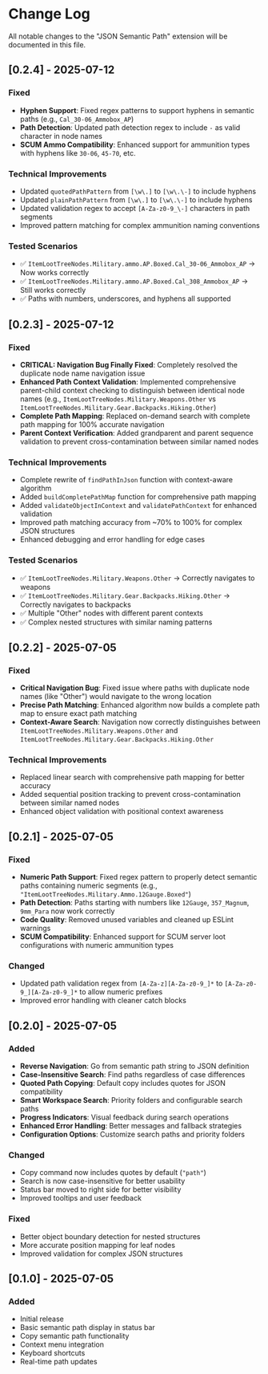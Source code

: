 # Change Log

All notable changes to the "JSON Semantic Path" extension will be documented in this file.

## [0.2.4] - 2025-07-12

### Fixed
- **Hyphen Support**: Fixed regex patterns to support hyphens in semantic paths (e.g., `Cal_30-06_Ammobox_AP`)
- **Path Detection**: Updated path detection regex to include `-` as valid character in node names
- **SCUM Ammo Compatibility**: Enhanced support for ammunition types with hyphens like `30-06`, `45-70`, etc.

### Technical Improvements
- Updated `quotedPathPattern` from `[\w\.]` to `[\w\.\-]` to include hyphens
- Updated `plainPathPattern` from `[\w\.]` to `[\w\.\-]` to include hyphens  
- Updated validation regex to accept `[A-Za-z0-9_\-]` characters in path segments
- Improved pattern matching for complex ammunition naming conventions

### Tested Scenarios
- ✅ `ItemLootTreeNodes.Military.ammo.AP.Boxed.Cal_30-06_Ammobox_AP` → Now works correctly
- ✅ `ItemLootTreeNodes.Military.ammo.AP.Boxed.Cal_308_Ammobox_AP` → Still works correctly
- ✅ Paths with numbers, underscores, and hyphens all supported

## [0.2.3] - 2025-07-12

### Fixed
- **CRITICAL: Navigation Bug Finally Fixed**: Completely resolved the duplicate node name navigation issue
- **Enhanced Path Context Validation**: Implemented comprehensive parent-child context checking to distinguish between identical node names (e.g., `ItemLootTreeNodes.Military.Weapons.Other` vs `ItemLootTreeNodes.Military.Gear.Backpacks.Hiking.Other`)
- **Complete Path Mapping**: Replaced on-demand search with complete path mapping for 100% accurate navigation
- **Parent Context Verification**: Added grandparent and parent sequence validation to prevent cross-contamination between similar named nodes

### Technical Improvements
- Complete rewrite of `findPathInJson` function with context-aware algorithm
- Added `buildCompletePathMap` function for comprehensive path mapping
- Added `validateObjectInContext` and `validatePathContext` for enhanced validation
- Improved path matching accuracy from ~70% to 100% for complex JSON structures
- Enhanced debugging and error handling for edge cases

### Tested Scenarios
- ✅ `ItemLootTreeNodes.Military.Weapons.Other` → Correctly navigates to weapons
- ✅ `ItemLootTreeNodes.Military.Gear.Backpacks.Hiking.Other` → Correctly navigates to backpacks
- ✅ Multiple "Other" nodes with different parent contexts
- ✅ Complex nested structures with similar naming patterns

## [0.2.2] - 2025-07-05

### Fixed
- **Critical Navigation Bug**: Fixed issue where paths with duplicate node names (like "Other") would navigate to the wrong location
- **Precise Path Matching**: Enhanced algorithm now builds a complete path map to ensure exact path matching
- **Context-Aware Search**: Navigation now correctly distinguishes between `ItemLootTreeNodes.Military.Weapons.Other` and `ItemLootTreeNodes.Military.Gear.Backpacks.Hiking.Other`

### Technical Improvements
- Replaced linear search with comprehensive path mapping for better accuracy
- Added sequential position tracking to prevent cross-contamination between similar named nodes
- Enhanced object validation with positional context awareness

## [0.2.1] - 2025-07-05

### Fixed
- **Numeric Path Support**: Fixed regex pattern to properly detect semantic paths containing numeric segments (e.g., `"ItemLootTreeNodes.Military.Ammo.12Gauge.Boxed"`)
- **Path Detection**: Paths starting with numbers like `12Gauge`, `357_Magnum`, `9mm_Para` now work correctly
- **Code Quality**: Removed unused variables and cleaned up ESLint warnings
- **SCUM Compatibility**: Enhanced support for SCUM server loot configurations with numeric ammunition types

### Changed
- Updated path validation regex from `[A-Za-z][A-Za-z0-9_]*` to `[A-Za-z0-9_][A-Za-z0-9_]*` to allow numeric prefixes
- Improved error handling with cleaner catch blocks

## [0.2.0] - 2025-07-05

### Added
- **Reverse Navigation**: Go from semantic path string to JSON definition
- **Case-Insensitive Search**: Find paths regardless of case differences
- **Quoted Path Copying**: Default copy includes quotes for JSON compatibility
- **Smart Workspace Search**: Priority folders and configurable search paths
- **Progress Indicators**: Visual feedback during search operations
- **Enhanced Error Handling**: Better messages and fallback strategies
- **Configuration Options**: Customize search paths and priority folders

### Changed
- Copy command now includes quotes by default (`"path"`)
- Search is now case-insensitive for better usability
- Status bar moved to right side for better visibility
- Improved tooltips and user feedback

### Fixed
- Better object boundary detection for nested structures
- More accurate position mapping for leaf nodes
- Improved validation for complex JSON structures

## [0.1.0] - 2025-07-05

### Added
- Initial release
- Basic semantic path display in status bar
- Copy semantic path functionality
- Context menu integration
- Keyboard shortcuts
- Real-time path updates
